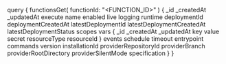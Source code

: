 query {
    functionsGet(
        functionId: "<FUNCTION_ID>"
    ) {
        _id
        _createdAt
        _updatedAt
        execute
        name
        enabled
        live
        logging
        runtime
        deploymentId
        deploymentCreatedAt
        latestDeploymentId
        latestDeploymentCreatedAt
        latestDeploymentStatus
        scopes
        vars {
            _id
            _createdAt
            _updatedAt
            key
            value
            secret
            resourceType
            resourceId
        }
        events
        schedule
        timeout
        entrypoint
        commands
        version
        installationId
        providerRepositoryId
        providerBranch
        providerRootDirectory
        providerSilentMode
        specification
    }
}
